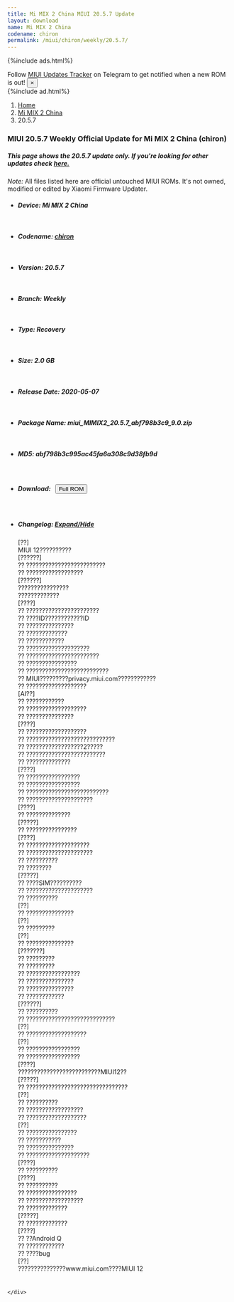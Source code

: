 ```yaml
---
title: Mi MIX 2 China MIUI 20.5.7 Update
layout: download
name: Mi MIX 2 China
codename: chiron
permalink: /miui/chiron/weekly/20.5.7/
---
```


{%include ads.html%}
<div class="alert alert-primary alert-dismissible fade show" role="alert">
    Follow <a href="https://t.me/MIUIUpdatesTracker" class="alert-link">MIUI Updates Tracker</a> on Telegram to get
    notified when a new ROM is out!
    <button type="button" class="close" data-dismiss="alert" aria-label="Close">
        <span aria-hidden="true">&times;</span>
    </button>
</div>
{%include ad.html%}

<nav aria-label="breadcrumb">
    <ol class="breadcrumb">
        <li class="breadcrumb-item"><a href="/">Home</a></li>
        <li class="breadcrumb-item"><a href="/miui/chiron/">Mi MIX 2 China</a></li>
        <li class="breadcrumb-item active" aria-current="page">20.5.7</li>
    </ol>
</nav>

<div class="col-12 mx-auto">
    <h3 class="title bg-light p-2 rounded">MIUI 20.5.7 Weekly Official Update for Mi MIX 2 China (chiron)</h3>
    <h5>This page shows the 20.5.7 update only. If you're looking for other updates check
        <a href="/miui/chiron/">here.</a></h5>
    <p><i>Note: </i>All files listed here are official untouched MIUI ROMs.
        It's not owned, modified or edited by Xiaomi Firmware Updater.</p>
    <div id="downloads">
                <div class="card card-body">
            <ul class="list-unstyled">
                <li style="padding-bottom: 10px;">
                    <h5><b>Device: </b>Mi MIX 2 China</h5>
                </li>
                <li style="padding-bottom: 10px;">
                    <h5><b>Codename: </b> <a href="/miui/chiron/" target="_blank">chiron</a> </h5>
                </li>
                <li style="padding-bottom: 10px;">
                    <h5><b>Version: </b>20.5.7</h5>
                </li>
                <li style="padding-bottom: 10px;">
                    <h5><b>Branch: </b>Weekly</h5>
                </li>
                <li style="padding-bottom: 10px;">
                    <h5><b>Type: </b>Recovery</h5>
                </li>
                <li style="padding-bottom: 10px;">
                    <h5><b>Size: </b>2.0 GB</h5>
                </li>
                <li style="padding-bottom: 10px;">
                    <h5><b>Release Date: </b>2020-05-07</h5>
                </li>
                <li style="padding-bottom: 10px;">
                    <h5><b>Package Name: </b><span id="filename" class="text-dark">miui_MIMIX2_20.5.7_abf798b3c9_9.0.zip</span></h5>
                </li>
                <li style="padding-bottom: 10px;">
                    <h5><b>MD5: </b><span id="md5" class="text-muted">abf798b3c995ac45fa6a308c9d38fb9d</span></h5>
                </li>
                <li style="padding-bottom: 10px;">
                    <h5><b>Download: </b><button type="button" id="download" class="btn btn-primary" style="margin: 7px;"
                            onclick="window.open('https://bigota.d.miui.com/20.5.7/miui_MIMIX2_20.5.7_abf798b3c9_9.0.zip', '_blank');"><i class="fa fa-download"></i> Full ROM</button></h5>
                </li>
                <li style="padding-bottom: 10px;">
                    <h5><b>Changelog: </b><a href="#chiron_1_changelog" data-toggle="collapse" role="button"
                            aria-expanded="false" aria-controls="chiron_1_changelog"> <i class="fa fa-arrow-down"
                                aria-hidden="true"></i> Expand/Hide</a></h5>
                    <div class="collapse" id="chiron_1_changelog">
                        <p id="changelog_text">[??]<br>MIUI 12??????????<br>[??????]<br>?? ?????????????????????????<br>?? ??????????????????<br>[??????]<br>????????????????<br>?????????????<br>[????]<br>?? ???????????????????????<br>?? ????ID????????????ID<br>?? ???????????????<br>?? ?????????????<br>?? ????????????<br>?? ????????????????????<br>?? ???????????????????????<br>?? ????????????????<br>?? ??????????????????????????<br>?? MIUI?????????privacy.miui.com????????????<br>?? ???????????????????<br>[AI??]<br>?? ????????????<br>?? ???????????????????<br>?? ???????????????<br>[????]<br>?? ???????????????????<br>?? ????????????????????????????<br>?? ??????????????????2?????<br>?? ?????????????????????????<br>?? ??????????????<br>[????]<br>?? ?????????????????<br>?? ?????????????????<br>?? ??????????????????????????<br>?? ?????????????????????<br>[????]<br>?? ??????????????<br>[?????]<br>?? ????????????????<br>[????]<br>?? ????????????????????<br>?? ?????????????????????<br>?? ??????????<br>?? ????????<br>[?????]<br>?? ????SIM??????????<br>?? ?????????????????????<br>?? ??????????<br>[??]<br>?? ???????????????<br>[??]<br>?? ?????????<br>[??]<br>?? ???????????????<br>[???????]<br>?? ?????????<br>?? ?????????<br>?? ?????????????????<br>?? ???????????????<br>?? ???????????????<br>?? ????????????<br>[??????]<br>?? ??????????<br>?? ????????????????????????????<br>[??]<br>?? ???????????????????<br>[??]<br>?? ?????????????????<br>?? ?????????????????<br>[????]<br>??????????????????????????MIUI12??<br>[?????]<br>?? ????????????????????????????????<br>[??]<br>?? ??????????<br>?? ??????????????????<br>?? ???????????????????<br>[??]<br>?? ????????????????<br>?? ???????????<br>?? ???????????????<br>?? ????????????????????<br>[????]<br>?? ??????????<br>[????]<br>?? ??????????<br>?? ????????????????<br>?? ??????????????????<br>?? ?????????????<br>[?????]<br>?? ?????????????<br>[????]<br>?? ??Android Q<br>?? ????????????<br>?? ????bug<br>[??]<br>???????????????www.miui.com????MIUI 12</p>
                    </div>
                </li>
            </ul>
        </div>

    </div>
</div>